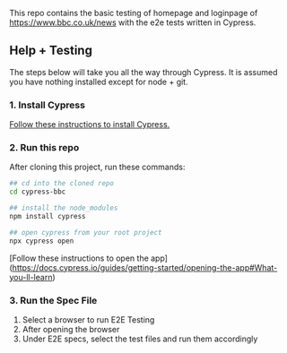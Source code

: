This repo contains the basic testing of homepage and loginpage of https://www.bbc.co.uk/news with the e2e tests written in Cypress.

## Help + Testing

The steps below will take you all the way through Cypress. It is assumed you have nothing installed except for node + git.

### 1. Install Cypress

[Follow these instructions to install Cypress.](https://on.cypress.io/installing-cypress)

### 2. Run this repo

After cloning this project, run these commands:

```bash 
## cd into the cloned repo
cd cypress-bbc

## install the node_modules
npm install cypress

## open cypress from your root project
npx cypress open
```

[Follow these instructions to open the app] (https://docs.cypress.io/guides/getting-started/opening-the-app#What-you-ll-learn)

### 3. Run the Spec File

1. Select a browser to run E2E Testing 
2. After opening the browser
3. Under E2E specs, select the test files and run them accordingly